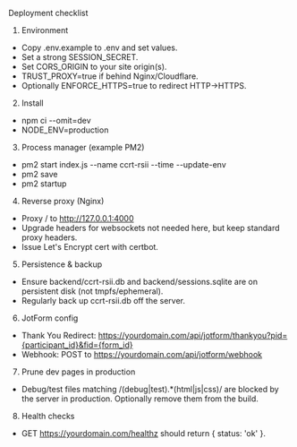 Deployment checklist

1) Environment
- Copy .env.example to .env and set values.
- Set a strong SESSION_SECRET.
- Set CORS_ORIGIN to your site origin(s).
- TRUST_PROXY=true if behind Nginx/Cloudflare.
- Optionally ENFORCE_HTTPS=true to redirect HTTP→HTTPS.

2) Install
- npm ci --omit=dev
- NODE_ENV=production

3) Process manager (example PM2)
- pm2 start index.js --name ccrt-rsii --time --update-env
- pm2 save
- pm2 startup

4) Reverse proxy (Nginx)
- Proxy / to http://127.0.0.1:4000
- Upgrade headers for websockets not needed here, but keep standard proxy headers.
- Issue Let\'s Encrypt cert with certbot.

5) Persistence & backup
- Ensure backend/ccrt-rsii.db and backend/sessions.sqlite are on persistent disk (not tmpfs/ephemeral).
- Regularly back up ccrt-rsii.db off the server.

6) JotForm config
- Thank You Redirect: https://yourdomain.com/api/jotform/thankyou?pid={participant_id}&fid={form_id}
- Webhook: POST to https://yourdomain.com/api/jotform/webhook

7) Prune dev pages in production
- Debug/test files matching /(debug|test).*(html|js|css)/ are blocked by the server in production. Optionally remove them from the build.

8) Health checks
- GET https://yourdomain.com/healthz should return { status: 'ok' }.
